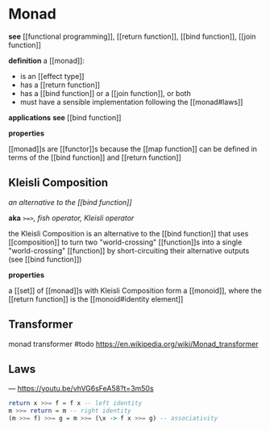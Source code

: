 # Monad

**see** [[functional programming]], [[return function]], [[bind function]], [[join function]]

**definition** a [[monad]]:

- is an [[effect type]]
- has a [[return function]]
- has a [[bind function]] or a [[join function]], or both
- must have a sensible implementation following the [[monad#laws]]

**applications** **see** [[bind function]]

**properties**

[[monad]]s are [[functor]]s because the [[map function]] can be defined in terms of the [[bind function]] and [[return function]]

## Kleisli Composition

_an alternative to the [[bind function]]_

**aka** _`>=>`, fish operator, Kleisli operator_

the Kleisli Composition is an alternative to the [[bind function]] that uses [[composition]] to turn two "world-crossing" [[function]]s into a single "world-crossing" [[function]] by short-circuiting their alternative outputs (see [[bind function]])

**properties**

a [[set]] of [[monad]]s with Kleisli Composition form a [[monoid]], where the [[return function]] is the [[monoid#identity element]]

## Transformer

monad transformer #todo <https://en.wikipedia.org/wiki/Monad_transformer>

## Laws

&mdash; <https://youtu.be/vhVG6sFeA58?t=3m50s>

```haskell
return x >>= f = f x -- left identity
m >>= return = m -- right identity
(m >>= f) >>= g = m >>= (\x -> f x >>= g) -- associativity
```
